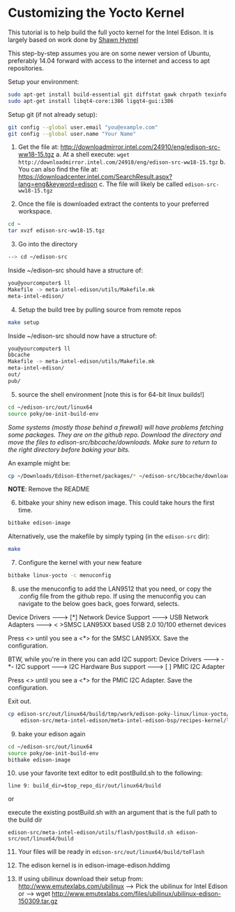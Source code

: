 Customizing the Yocto Kernel
============================

This tutorial is to help build the full yocto kernel for the Intel Edison.  It is largely based on work done by
[Shawn Hymel](http://shawnhymel.com/585/creating-a-custom-linux-kernel-for-the-edison/)

This step-by-step assumes you are on some newer version of Ubuntu, preferably 14.04 forward with access to the
internet and access to apt repositories.

Setup your environment:
```bash
sudo apt-get install build-essential git diffstat gawk chrpath texinfo libtool gcc-multilib libsdl1.2-dev
sudo apt-get install libqt4-core:i386 ligqt4-gui:i386
```

Setup git (if not already setup):
```bash
git config --global user.email "you@example.com"
git config --global user.name "Your Name"
```

1. Get the file at: http://downloadmirror.intel.com/24910/eng/edison-src-ww18-15.tgz
	a. At a shell execute:  `wget http://downloadmirror.intel.com/24910/eng/edison-src-ww18-15.tgz`
	b. You can also find the file at: https://downloadcenter.intel.com/SearchResult.aspx?lang=eng&keyword=edison
	c. The file will likely be called `edison-src-ww18-15.tgz`

2. Once the file is downloaded extract the contents to your preferred workspace.
```bash
cd ~
tar xvzf edison-src-ww18-15.tgz
```

3. Go into the directory
```bash
--> cd ~/edison-src
```

Inside ~/edison-src should have a structure of:
```bash
you@yourcomputer$ ll
Makefile -> meta-intel-edison/utils/Makefile.mk
meta-intel-edison/
```

4. Setup the build tree by pulling source from remote repos
```bash
make setup
```

Inside ~/edison-src should now have a structure of:
```bash
you@yourcomputer$ ll
bbcache
Makefile -> meta-intel-edison/utils/Makefile.mk
meta-intel-edison/
out/
pub/
```

5. source the shell environment [note this is for 64-bit linux builds!]
```bash
cd ~/edison-src/out/linux64
source poky/oe-init-build-env
```

*Some systems (mostly those behind a firewall) will have problems fetching some packages.  They are on the github repo.  Download the directory and move the files to edison-src/bbcache/downloads.  Make sure to return to the right directory before baking your bits.*

An example might be:
```bash
cp ~/Downloads/Edison-Ethernet/packages/* ~/edison-src/bbcache/downloads/
```
**NOTE**: Remove the README

6) bitbake your shiny new edison image.  This could take hours the first time.
```bash
bitbake edison-image
```

Alternatively, use the makefile by simply typing (in the `edison-src` dir):
```bash
make
```


7) Configure the kernel with your new feature
```bash
bitbake linux-yocto -c menuconfig
```

8) use the menuconfig to add the LAN9512 that you need, or copy the .config file from the github repo.
If using the menuconfig you can navigate to the below <ESC> <ESC> goes back, <ENTER> goes forward, <SPACE>
selects.

Device Drivers --->
	[*] Network Device Support --->
		USB Network Adapters --->
			< >SMSC LAN95XX based USB 2.0 10/100 ethernet devices
		
Press <<space>> until you see a <*> for the SMSC LAN95XX. Save the configuration.

BTW, while you're in there you can add I2C support:
Device Drivers --->
	-*- I2C support --->
		I2C Hardware Bus support --->
			[ ] PMIC I2C Adapter

Press <<space>> until you see a <*> for the PMIC I2C Adapter. Save the configuration.

Exit out.
```bash
cp edison-src/out/linux64/build/tmp/work/edison-poky-linux/linux-yocto/3.10.17+gitAUTO*/linux-edison-standard-build/.config \\
	edison-src/meta-intel-edison/meta-intel-edison-bsp/recipes-kernel/linux/files/defconfig
```
	
9) bake your edison again
```bash
cd ~/edison-src/out/linux64
source poky/oe-init-build-env
bitbake edison-image
```

10) use your favorite text editor to edit postBuild.sh to the following:

`line 9: build_dir=$top_repo_dir/out/linux64/build`

or

execute the existing postBuild.sh with an argument that is the full path to the build dir

`edison-src/meta-intel-edison/utils/flash/postBuild.sh edison-src/out/linux64/build`

11) Your files will be ready in `edison-src/out/linux64/build/toFlash`

12) The edison kernel is in edison-image-edison.hddimg

13) If using ubilinux download their setup from: http://www.emutexlabs.com/ubilinux
--> Pick the ubilinux for Intel Edison or
--> wget http://www.emutexlabs.com/files/ubilinux/ubilinux-edison-150309.tar.gz
